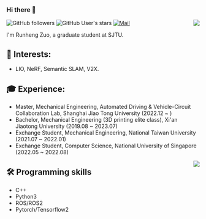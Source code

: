 ### Hi there 👋 

<a href="https://github.com/runjtu"><img align='right' src="https://github-readme-stats.vercel.app/api?username=runjtu&theme=vue-dark&count_private=true&show_icons=true"></a>

![GitHub followers](https://img.shields.io/github/followers/runjtu?logo=Github) ![GitHub User's stars](https://img.shields.io/github/stars/runjtu?affiliations=OWNER%2CCOLLABORATOR&label=all%20stars&logo=Github) [![Mail](https://img.shields.io/badge/-rh.zstayhumble@gmail.com-blue?style=flat-square&logo=gmail&logoColor=red&link=)](mailto:rh.zstayhumble@gmail.com)


I'm Runheng Zuo, a graduate student at SJTU. 

## 🔭 Interests: 
- LIO, NeRF, Semantic SLAM, V2X.

## 🎓 Experience:
- Master, Mechanical Engineering, Automated Driving & Vehicle-Circuit Collaboration Lab, Shanghai Jiao Tong University (2022.12 ~ )
- Bachelor, Mechanical Engineering (3D printing elite class), Xi'an Jiaotong University (2019.08 ~ 2023.07)
- Exchange Student, Mechanical Engineering, National Taiwan University (2021.07 ~ 2022.01)
- Exchange Student, Computer Science, National University of Singapore (2022.05 ~ 2022.08)
  
<a href="https://github.com/runjtu"><img align='right' src="https://github-readme-stats.vercel.app/api/top-langs/?username=runjtu&theme=vue&layout=compact"></a>


## 🛠️ Programming skills
* C++
* Python3
* ROS/ROS2
* Pytorch/Tensorflow2


